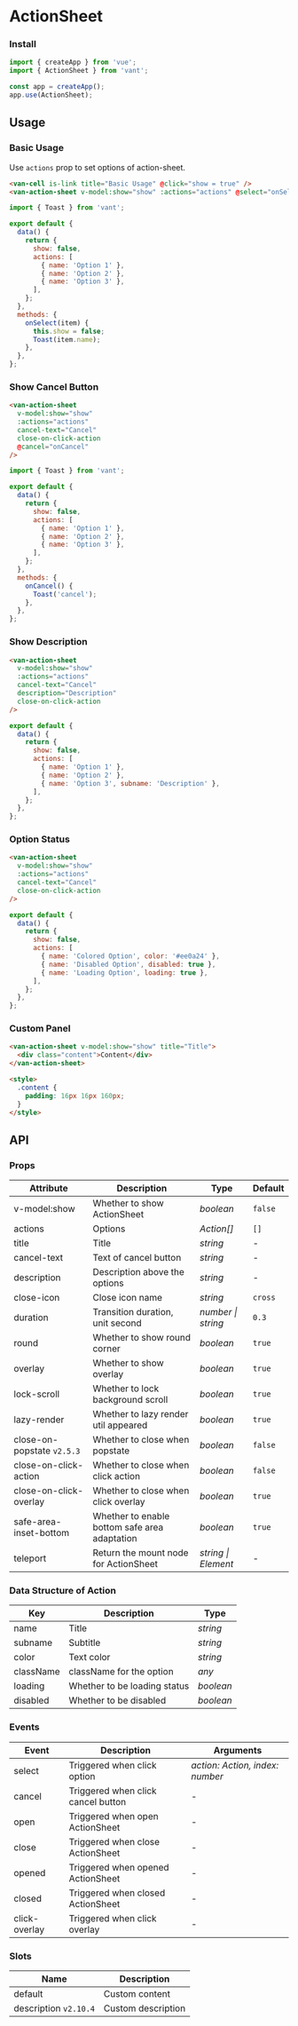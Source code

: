 # ActionSheet

### Install

```js
import { createApp } from 'vue';
import { ActionSheet } from 'vant';

const app = createApp();
app.use(ActionSheet);
```

## Usage

### Basic Usage

Use `actions` prop to set options of action-sheet.

```html
<van-cell is-link title="Basic Usage" @click="show = true" />
<van-action-sheet v-model:show="show" :actions="actions" @select="onSelect" />
```

```js
import { Toast } from 'vant';

export default {
  data() {
    return {
      show: false,
      actions: [
        { name: 'Option 1' },
        { name: 'Option 2' },
        { name: 'Option 3' },
      ],
    };
  },
  methods: {
    onSelect(item) {
      this.show = false;
      Toast(item.name);
    },
  },
};
```

### Show Cancel Button

```html
<van-action-sheet
  v-model:show="show"
  :actions="actions"
  cancel-text="Cancel"
  close-on-click-action
  @cancel="onCancel"
/>
```

```js
import { Toast } from 'vant';

export default {
  data() {
    return {
      show: false,
      actions: [
        { name: 'Option 1' },
        { name: 'Option 2' },
        { name: 'Option 3' },
      ],
    };
  },
  methods: {
    onCancel() {
      Toast('cancel');
    },
  },
};
```

### Show Description

```html
<van-action-sheet
  v-model:show="show"
  :actions="actions"
  cancel-text="Cancel"
  description="Description"
  close-on-click-action
/>
```

```js
export default {
  data() {
    return {
      show: false,
      actions: [
        { name: 'Option 1' },
        { name: 'Option 2' },
        { name: 'Option 3', subname: 'Description' },
      ],
    };
  },
};
```

### Option Status

```html
<van-action-sheet
  v-model:show="show"
  :actions="actions"
  cancel-text="Cancel"
  close-on-click-action
/>
```

```js
export default {
  data() {
    return {
      show: false,
      actions: [
        { name: 'Colored Option', color: '#ee0a24' },
        { name: 'Disabled Option', disabled: true },
        { name: 'Loading Option', loading: true },
      ],
    };
  },
};
```

### Custom Panel

```html
<van-action-sheet v-model:show="show" title="Title">
  <div class="content">Content</div>
</van-action-sheet>

<style>
  .content {
    padding: 16px 16px 160px;
  }
</style>
```

## API

### Props

| Attribute | Description | Type | Default |
| --- | --- | --- | --- |
| v-model:show | Whether to show ActionSheet | _boolean_ | `false` |
| actions | Options | _Action[]_ | `[]` |
| title | Title | _string_ | - |
| cancel-text | Text of cancel button | _string_ | - |
| description | Description above the options | _string_ | - |
| close-icon | Close icon name | _string_ | `cross` |
| duration | Transition duration, unit second | _number \| string_ | `0.3` |
| round | Whether to show round corner | _boolean_ | `true` |
| overlay | Whether to show overlay | _boolean_ | `true` |
| lock-scroll | Whether to lock background scroll | _boolean_ | `true` |
| lazy-render | Whether to lazy render util appeared | _boolean_ | `true` |
| close-on-popstate `v2.5.3` | Whether to close when popstate | _boolean_ | `false` |
| close-on-click-action | Whether to close when click action | _boolean_ | `false` |
| close-on-click-overlay | Whether to close when click overlay | _boolean_ | `true` |
| safe-area-inset-bottom | Whether to enable bottom safe area adaptation | _boolean_ | `true` |
| teleport | Return the mount node for ActionSheet | _string \| Element_ | - |

### Data Structure of Action

| Key       | Description                  | Type      |
| --------- | ---------------------------- | --------- |
| name      | Title                        | _string_  |
| subname   | Subtitle                     | _string_  |
| color     | Text color                   | _string_  |
| className | className for the option     | _any_     |
| loading   | Whether to be loading status | _boolean_ |
| disabled  | Whether to be disabled       | _boolean_ |

### Events

| Event | Description | Arguments |
| --- | --- | --- |
| select | Triggered when click option | _action: Action, index: number_ |
| cancel | Triggered when click cancel button | - |
| open | Triggered when open ActionSheet | - |
| close | Triggered when close ActionSheet | - |
| opened | Triggered when opened ActionSheet | - |
| closed | Triggered when closed ActionSheet | - |
| click-overlay | Triggered when click overlay | - |

### Slots

| Name                  | Description        |
| --------------------- | ------------------ |
| default               | Custom content     |
| description `v2.10.4` | Custom description |
